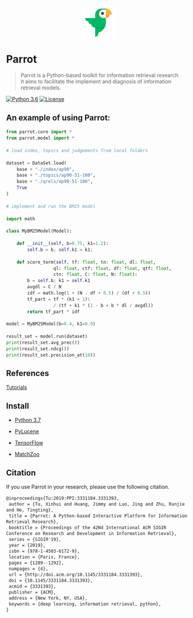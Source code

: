  
<div align='center'>
<img src="https://raw.githubusercontent.com/IR-Community/Parrot/master/parrot.png" width = "100"  alt="logo" align="center" />
</div> 

# Parrot 

>Parrot is a Python-based toolkit for information retrieval research. <br>
>It aims to facilitate the implement and diagnosis of information retrieval models.

[![Python 3.6](https://img.shields.io/badge/python-3.6%20%7C%203.7-blue.svg)](https://www.python.org/downloads/release/python-360/)
[![License](https://img.shields.io/badge/License-Apache%202.0-yellowgreen.svg)](https://opensource.org/licenses/Apache-2.0)



## An example of using Parrot:


```python
from parrot.core import * 
from parrot.model import *

# load index, topics and judgements from local folders

dataset = DataSet.load(
    base + "./index/ap90",
    base + "./topics/ap90-51-100",
    base + "./qrels/ap90-51-100",
    True
)

# implement and run the BM25 model

import math

class MyBM25Model(Model):

    def __init__(self, b=0.75, k1=1.2):
        self.b = b; self.k1 = k1; 

    def score_term(self, tf: float, tn: float, dl: float,
                  ql: float, ctf: float, df: float, qtf: float,
                  ctn: float, C: float, N: float):
        b = self.b; k1 = self.k1
        avgdl = C / N
        idf = math.log(1 + (N - df + 0.5) / (df + 0.5))
        tf_part = tf * (k1 + 1)\
                  / (tf + k1 * (1 - b + b * dl / avgdl))
        return tf_part * idf

model = MyBM25Model(b=0.4, k1=0.9)

result_set = model.run(dataset)
print(result_set.avg_prec())
print(result_set.ndcg())
print(result_set.precision_at(10))

```



## References


[Tutorials](https://github.com/IR-Community/Parrot/tree/master/parrot/examples)


## Install


* [Python 3.7](https://www.anaconda.com/distribution/)

* [PyLucene](https://lucene.apache.org/pylucene/)

* [TensorFlow](https://www.tensorflow.org/install)

* [MatchZoo](https://github.com/NTMC-Community/MatchZoo)



## Citation

If you use Parrot in your research, please use the following citation.

```
@inproceedings{Tu:2019:PPI:3331184.3331393,
 author = {Tu, Xinhui and Huang, Jimmy and Luo, Jing and Zhu, Runjie and He, Tingting},
 title = {Parrot: A Python-based Interactive Platform for Information Retrieval Research},
 booktitle = {Proceedings of the 42Nd International ACM SIGIR Conference on Research and Development in Information Retrieval},
 series = {SIGIR'19},
 year = {2019},
 isbn = {978-1-4503-6172-9},
 location = {Paris, France},
 pages = {1289--1292},
 numpages = {4},
 url = {http://doi.acm.org/10.1145/3331184.3331393},
 doi = {10.1145/3331184.3331393},
 acmid = {3331393},
 publisher = {ACM},
 address = {New York, NY, USA},
 keywords = {deep learning, information retrieval, python},
} 

```



